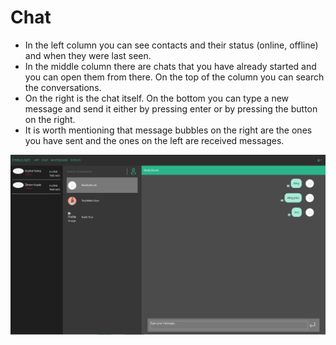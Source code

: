 # Chat
- In the left column you can see contacts and their status (online, offline) and when they were last seen.
- In the middle column there are chats that you have already started and you can open them from there. On the top of the column you can search the conversations.
- On the right is the chat itself. On the bottom you can type a new message and send it either by pressing enter or by pressing the button on the right.
- It is worth mentioning that message bubbles on the right are the ones you have sent and the ones on the left are received messages.

![Image title](../images/chat.png)